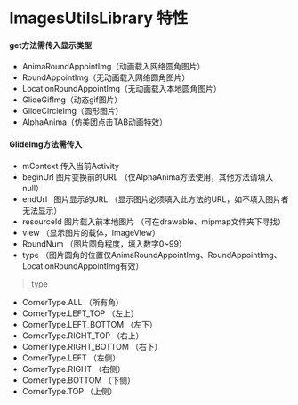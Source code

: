 # ImagesUtilsLibrary 特性
#### get方法需传入显示类型
* AnimaRoundAppointImg（动画载入网络圆角图片）
* RoundAppointImg（无动画载入网络圆角图片）
* LocationRoundAppointImg（无动画载入本地圆角图片）
* GlideGifImg（动态gif图片）
* GlideCircleImg（圆形图片）
* AlphaAnima（仿美团点击TAB动画特效）
#### GlideImg方法需传入
* mContext 传入当前Activity
* beginUrl 图片变换前的URL （仅AlphaAnima方法使用，其他方法请填入null）
* endUrl   图片显示的URL （显示图片必须填入此方法的URL，如不填入图片者无法显示）
* resourceId 图片载入前本地图片 （可在drawable、mipmap文件夹下寻找）
* view （显示图片的载体，ImageView）
* RoundNum （图片圆角程度，填入数字0~99）
* type （图片圆角的位置仅AnimaRoundAppointImg、RoundAppointImg、LocationRoundAppointImg有效）
>type
  * CornerType.ALL （所有角）
  * CornerType.LEFT_TOP （左上）
 * CornerType.LEFT_BOTTOM （左下）
 * CornerType.RIGHT_TOP （右上）
 * CornerType.RIGHT_BOTTOM （右下）
 * CornerType.LEFT （左侧）
 * CornerType.RIGHT （右侧）
 * CornerType.BOTTOM （下侧）
 * CornerType.TOP （上侧）
